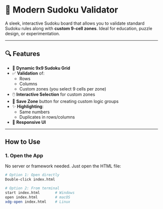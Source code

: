 # 🧩 Modern Sudoku Validator

A sleek, interactive Sudoku board that allows you to validate standard Sudoku rules along with **custom 9-cell zones**. Ideal for education, puzzle design, or experimentation.

---

## 🔍 Features

- 🧮 **Dynamic 9x9 Sudoku Grid**
- ✅ **Validation** of:
  - Rows
  - Columns
  - Custom zones (you select 9 cells per zone)
- 🖱️ **Interactive Selection** for custom zones
- 💾 **Save Zone** button for creating custom logic groups
- ✨ **Highlighting**:
  - Same numbers
  - Duplicates in rows/columns
- 📱 **Responsive UI**

---
## How to Use

### 1. Open the App

No server or framework needed. Just open the HTML file:

```bash
# Option 1: Open directly
Double-click index.html

# Option 2: From terminal
start index.html       # Windows
open index.html        # macOS
xdg-open index.html    # Linux
